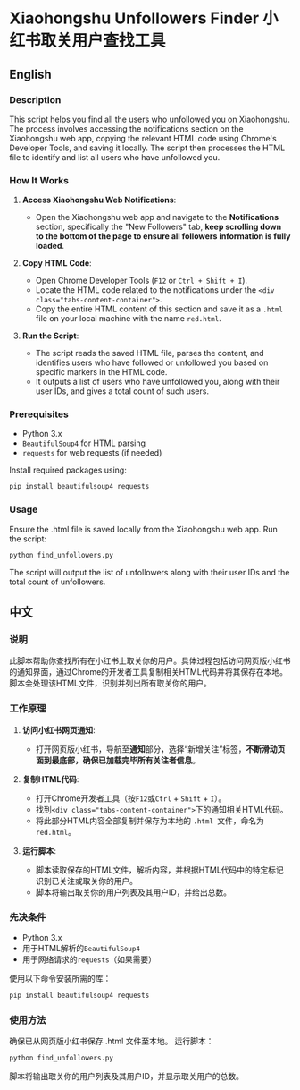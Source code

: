 # Xiaohongshu Unfollowers Finder 小红书取关用户查找工具

## English

### Description

This script helps you find all the users who unfollowed you on Xiaohongshu. The process involves accessing the notifications section on the Xiaohongshu web app, copying the relevant HTML code using Chrome's Developer Tools, and saving it locally. The script then processes the HTML file to identify and list all users who have unfollowed you.

### How It Works

1. **Access Xiaohongshu Web Notifications**:
   - Open the Xiaohongshu web app and navigate to the **Notifications** section, specifically the "New Followers" tab, **keep scrolling down to the bottom of the page to ensure all followers information is fully loaded**.

2. **Copy HTML Code**:
   - Open Chrome Developer Tools (`F12` or `Ctrl + Shift + I`).
   - Locate the HTML code related to the notifications under the `<div class="tabs-content-container">`.
   - Copy the entire HTML content of this section and save it as a `.html` file on your local machine with the name `red.html`.

3. **Run the Script**:
   - The script reads the saved HTML file, parses the content, and identifies users who have followed or unfollowed you based on specific markers in the HTML code.
   - It outputs a list of users who have unfollowed you, along with their user IDs, and gives a total count of such users.

### Prerequisites

- Python 3.x
- `BeautifulSoup4` for HTML parsing
- `requests` for web requests (if needed)

Install required packages using:

```bash
pip install beautifulsoup4 requests
```

### Usage
Ensure the .html file is saved locally from the Xiaohongshu web app.
Run the script:

```bash
python find_unfollowers.py
```

The script will output the list of unfollowers along with their user IDs and the total count of unfollowers.

## 中文

### 说明

此脚本帮助你查找所有在小红书上取关你的用户。具体过程包括访问网页版小红书的通知界面，通过Chrome的开发者工具复制相关HTML代码并将其保存在本地。脚本会处理该HTML文件，识别并列出所有取关你的用户。

### 工作原理

1. **访问小红书网页通知**:
   - 打开网页版小红书，导航至**通知**部分，选择“新增关注”标签，**不断滑动页面到最底部，确保已加载完毕所有关注者信息**。

2. **复制HTML代码**:
   - 打开Chrome开发者工具（按`F12`或`Ctrl` + `Shift` + `I`）。
   - 找到` <div class="tabs-content-container"> `下的通知相关HTML代码。
   - 将此部分HTML内容全部复制并保存为本地的 `.html `文件，命名为`red.html`。

3. **运行脚本**:
   - 脚本读取保存的HTML文件，解析内容，并根据HTML代码中的特定标记识别已关注或取关你的用户。
   - 脚本将输出取关你的用户列表及其用户ID，并给出总数。

### 先决条件

- Python 3.x
- 用于HTML解析的`BeautifulSoup4`
- 用于网络请求的`requests`（如果需要）

使用以下命令安装所需的库：

```bash
pip install beautifulsoup4 requests
```

### 使用方法
确保已从网页版小红书保存 .html 文件至本地。
运行脚本：

```bash
python find_unfollowers.py
```

脚本将输出取关你的用户列表及其用户ID，并显示取关用户的总数。
